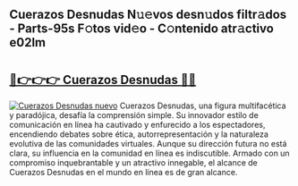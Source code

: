 ## Cuerazos Desnudas N𝚞𝚎vos desn𝚞dos filtr𝚊dos - Parts-95s F𝚘tos vid𝚎o - C𝚘ntenido atr𝚊ctivo e02lm

# <h2><a href="http://mb8ux0.tromn.icu/?c=Cuerazos+Desnudas">🔗👉👉👉 Cuerazos Desnudas 🔗🔗</a></h2>

[![Cuerazos Desnudas nuevo](https://i.imgur.com/pEAQMta.gif)](http://mb8ux0.tromn.icu/?c=Cuerazos+Desnudas)
Cuerazos Desnudas, una figura multifacética y paradójica, desafía la comprensión simple. Su innovador estilo de comunicación en línea ha cautivado y enfurecido a los espectadores, encendiendo debates sobre ética, autorrepresentación y la naturaleza evolutiva de las comunidades virtuales. Aunque su dirección futura no está clara, su influencia en la comunidad en línea es indiscutible. Armado con un compromiso inquebrantable y un atractivo innegable, el alcance de Cuerazos Desnudas en el mundo en línea es de gran alcance.
